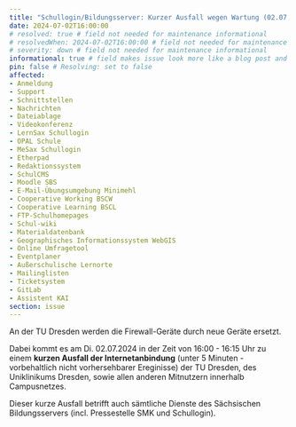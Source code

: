 ```yaml
---
title: "Schullogin/Bildungsserver: Kurzer Ausfall wegen Wartung (02.07.2024, 16:00 - 16:15)"
date: 2024-07-02T16:00:00
# resolved: true # field not needed for maintenance informational
# resolvedWhen: 2024-07-02T16:00:00 # field not needed for maintenance informational
# severity: down # field not needed for maintenance informational
informational: true # field makes issue look more like a blog post and removes any references to downtime length
pin: false # Resolving: set to false
affected:
- Anmeldung
- Support
- Schnittstellen
- Nachrichten
- Dateiablage
- Videokonferenz
- LernSax Schullogin
- OPAL Schule
- MeSax Schullogin
- Etherpad
- Redaktionssystem
- SchulCMS
- Moodle SBS
- E-Mail-Übungsumgebung Minimehl
- Cooperative Working BSCW
- Cooperative Learning BSCL
- FTP-Schulhomepages
- Schul-wiki
- Materialdatenbank
- Geographisches Informationssystem WebGIS
- Online Umfragetool
- Eventplaner
- Außerschulische Lernorte
- Mailinglisten
- Ticketsystem
- GitLab
- Assistent KAI
section: issue
---
```


An der TU Dresden werden die Firewall-Geräte durch neue Geräte ersetzt.

Dabei kommt es am Di. 02.07.2024 in der Zeit von 16:00 - 16:15 Uhr zu einem **kurzen Ausfall der Internetanbindung** (unter 5 Minuten - vorbehaltlich nicht vorhersehbarer Ereginisse) der TU Dresden, des Uniklinikums Dresden, sowie allen anderen Mitnutzern innerhalb Campusnetzes.

Dieser kurze Ausfall betrifft auch sämtliche Dienste des Sächsischen Bildungsservers (incl. Pressestelle SMK und Schullogin).
